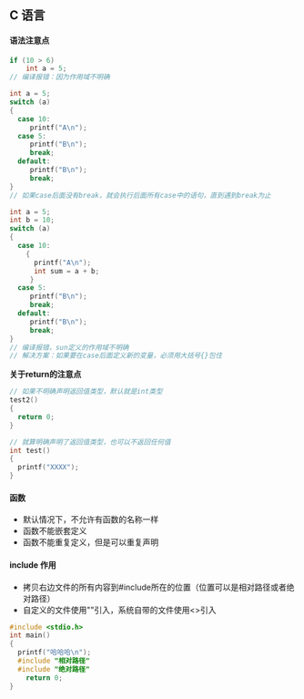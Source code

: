 ## C 语言

#### 语法注意点

```c
if (10 > 6) 
	int a = 5;
// 编译报错：因为作用域不明确
```

```c
int a = 5;
switch (a) 
{
  case 10:
     printf("A\n");
  case 5:
     printf("B\n");
     break;
  default:
     printf("B\n");
     break;
}
// 如果case后面没有break，就会执行后面所有case中的语句，直到遇到break为止
```

```c
int a = 5;
int b = 10;
switch (a) 
{
  case 10:
    {
      printf("A\n");
      int sum = a + b;
     }
  case 5:
     printf("B\n");
     break;
  default:
     printf("B\n");
     break;
}
// 编译报错，sun定义的作用域不明确
// 解决方案：如果要在case后面定义新的变量，必须用大括号{}包住
```
**关于return的注意点**

```c
// 如果不明确声明返回值类型，默认就是int类型
test2() 
{
  return 0;
}
```

```c
// 就算明确声明了返回值类型，也可以不返回任何值
int test() 
{
  printf("XXXX");
} 
```

#### 函数

* 默认情况下，不允许有函数的名称一样 
* 函数不能嵌套定义
* 函数不能重复定义，但是可以重复声明

#### include 作用

* 拷贝右边文件的所有内容到#include所在的位置（位置可以是相对路径或者绝对路径）
* 自定义的文件使用""引入，系统自带的文件使用<>引入

```c
#include <stdio.h>
int main() 
{
  printf("哈哈哈\n");
  #include "相对路径"
  #include "绝对路径"
 	return 0; 
}
```

